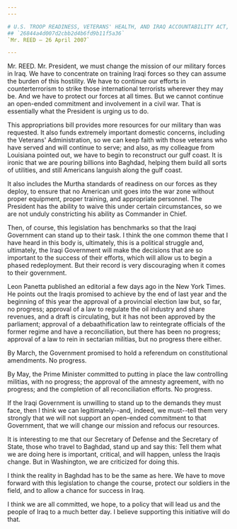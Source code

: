 ```yaml
---
---

# U.S. TROOP READINESS, VETERANS' HEALTH, AND IRAQ ACCOUNTABILITY ACT,
## `26844a4d007d2cbb2d4b6fd9b11f5a36`
`Mr. REED — 26 April 2007`

---
```



Mr. REED. Mr. President, we must change the mission of our military 
forces in Iraq. We have to concentrate on training Iraqi forces so they 
can assume the burden of this hostility. We have to continue our 
efforts in counterterrorism to strike those international terrorists 
wherever they may be. And we have to protect our forces at all times. 
But we cannot continue an open-ended commitment and involvement in a 
civil war. That is essentially what the President is urging us to do.

This appropriations bill provides more resources for our military 
than was requested. It also funds extremely important domestic 
concerns, including the Veterans' Administration, so we can keep faith 
with those veterans who have served and will continue to serve; and 
also, as my colleague from Louisiana pointed out, we have to begin to 
reconstruct our gulf coast. It is ironic that we are pouring billions 
into Baghdad, helping them build all sorts of utilities, and still 
Americans languish along the gulf coast.

It also includes the Murtha standards of readiness on our forces as 
they deploy, to ensure that no American unit goes into the war zone 
without proper equipment, proper training, and appropriate personnel. 
The President has the ability to waive this under certain 
circumstances, so we are not unduly constricting his ability as 
Commander in Chief.

Then, of course, this legislation has benchmarks so that the Iraqi 
Government can stand up to their task. I think the one common theme 
that I have heard in this body is, ultimately, this is a political 
struggle and, ultimately, the Iraqi Government will make the decisions 
that are so important to the success of their efforts, which will allow 
us to begin a phased redeployment. But their record is very 
discouraging when it comes to their government.

Leon Panetta published an editorial a few days ago in the New York 
Times. He points out the Iraqis promised to achieve by the end of last 
year and the beginning of this year the approval of a provincial 
election law but, so far, no progress; approval of a law to regulate 
the oil industry and share revenues, and a draft is circulating, but it 
has not been approved by the parliament; approval of a debaathification 
law to reintegrate officials of the former regime and have a 
reconciliation, but there has been no progress; approval of a law to 
rein in sectarian militias, but no progress there either.

By March, the Government promised to hold a referendum on 
constitutional amendments. No progress.

By May, the Prime Minister committed to putting in place the law 
controlling militias, with no progress; the approval of the amnesty 
agreement, with no progress; and the completion of all reconciliation 
efforts. No progress.

If the Iraqi Government is unwilling to stand up to the demands they 
must face, then I think we can legitimately--and, indeed, we must--tell 
them very strongly that we will not support an open-ended commitment to 
that Government, that we will change our mission and refocus our 
resources.

It is interesting to me that our Secretary of Defense and the 
Secretary of State, those who travel to Baghdad, stand up and say this: 
Tell them what we are doing here is important, critical, and will 
happen, unless the Iraqis change. But in Washington, we are criticized 
for doing this.

I think the reality in Baghdad has to be the same as here. We have to 
move forward with this legislation to change the course, protect our 
soldiers in the field, and to allow a chance for success in Iraq.



I think we are all committed, we hope, to a policy that will lead us 
and the people of Iraq to a much better day. I believe supporting this 
initiative will do that.